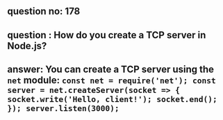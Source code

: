 
      
## question no: 178

## question : How do you create a TCP server in Node.js?

## answer: You can create a TCP server using the `net` module: `const net = require('net'); const server = net.createServer(socket => { socket.write('Hello, client!'); socket.end(); }); server.listen(3000);`
      